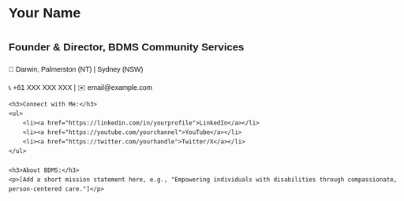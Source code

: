 <!DOCTYPE html>
<html>
<head>
    <title>Your Name | BDMS Community Services</title>
    <style>
        body { font-family: Arial, sans-serif; line-height: 1.6; max-width: 800px; margin: 0 auto; padding: 20px; }
        a { color: #0066cc; text-decoration: none; }
    </style>
</head>
<body>
    <h1>Your Name</h1>
    <h2>Founder & Director, BDMS Community Services</h2>
    <p>📍 Darwin, Palmerston (NT) | Sydney (NSW)</p>
    <p>📞 +61 XXX XXX XXX | ✉️ email@example.com</p>
    
    <h3>Connect with Me:</h3>
    <ul>
        <li><a href="https://linkedin.com/in/yourprofile">LinkedIn</a></li>
        <li><a href="https://youtube.com/yourchannel">YouTube</a></li>
        <li><a href="https://twitter.com/yourhandle">Twitter/X</a></li>
    </ul>

    <h3>About BDMS:</h3>
    <p>[Add a short mission statement here, e.g., "Empowering individuals with disabilities through compassionate, person-centered care."]</p>
</body>
</html>
